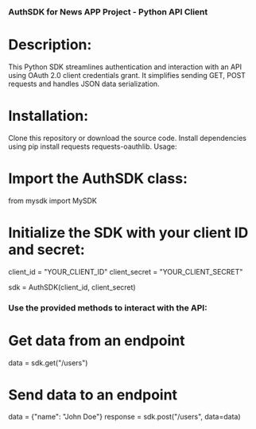 ### AuthSDK for News APP Project - Python API Client

# Description:

This Python SDK streamlines authentication and interaction with an API using OAuth 2.0 client credentials grant. It simplifies sending GET, POST requests and handles JSON data serialization.

# Installation:

Clone this repository or download the source code.
Install dependencies using pip install requests requests-oauthlib.
Usage:

# Import the AuthSDK class:

from mysdk import MySDK

# Initialize the SDK with your client ID and secret:


client_id = "YOUR_CLIENT_ID"
client_secret = "YOUR_CLIENT_SECRET"

sdk = AuthSDK(client_id, client_secret)


### Use the provided methods to interact with the API:

# Get data from an endpoint
data = sdk.get("/users")

# Send data to an endpoint
data = {"name": "John Doe"}
response = sdk.post("/users", data=data)
